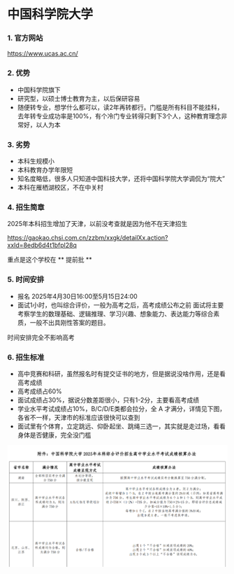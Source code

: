 # 中国科学院大学

### 1. 官方网站

https://www.ucas.ac.cn/

### 2. 优势

- 中国科学院旗下
- 研究型，以硕士博士教育为主，以后保研容易
- 随便转专业，想学什么都可以，读2年再转都行。门槛是所有科目不能挂科，去年转专业成功率是100%，有个冷门专业转得只剩下3个人，这种教育理念非常好，以人为本

### 3. 劣势

- 本科生规模小
- 本科教育办学年限短
- 知名度略低，很多人只知道中国科技大学，还将中国科学院大学调侃为“院大”
- 本科在雁栖湖校区，不在中关村

### 4. 招生简章

2025年本科招生增加了天津，以前没考查就是因为他不在天津招生

https://gaokao.chsi.com.cn/zzbm/xxgk/detailXx.action?xxId=8edb6d4t1bfpl28q

重点是这个学校在 ** 提前批 **

### 5. 时间安排

- 报名 2025年4月30日16:00至5月15日24:00
- 面试1小时，也叫综合评价，一般为高考之后，高考成绩公布之前
  面试将主要考察学生的数理基础、逻辑推理、学习兴趣、想象能力、表达能力等综合素质，一般不出具刚性答案的题目。

时间安排完全不影响高考

### 6. 招生标准

- 高中竞赛和科研，虽然报名时有提交证书的地方，但是据说没啥作用，还是看高考成绩
- 高考成绩占60%
- 面试成绩占30%，据说分数差距很小，只有1-2分，主要看高考成绩
- 学业水平考试成绩占10%，B/C/D/E类都会拉分，全 A 才满分，详情见下图，各省不一样，天津市的标准应该很快可以查到
- 面试里有个体育，立定跳远、仰卧起坐、跳绳三选一，其实就是走过场，看看身体是否健康，完全没门槛

![alt text](img/ucas-1.png)
